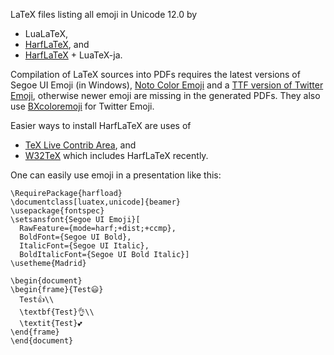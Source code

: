 LaTeX files listing all emoji in Unicode 12.0 by

* LuaLaTeX,
* [HarfLaTeX](https://github.com/khaledhosny/harftex), and
* [HarfLaTeX](https://github.com/khaledhosny/harftex) + LuaTeX-ja.

Compilation of LaTeX sources into PDFs requires the latest versions of Segoe UI Emoji (in Windows), [Noto Color Emoji](https://github.com/googlefonts/noto-emoji) and a [TTF version of Twitter Emoji](https://github.com/mozilla/twemoji-colr), otherwise newer emoji are missing in the generated PDFs. They also use [BXcoloremoji](https://github.com/zr-tex8r/BXcoloremoji) for Twitter Emoji.

Easier ways to install HarfLaTeX are uses of

* [TeX Live Contrib Area](https://contrib.texlive.info/), and
* [W32TeX](http://w32tex.org/index.html) which includes HarfLaTeX recently.

One can easily use emoji in a presentation like this:

```
\RequirePackage{harfload}
\documentclass[luatex,unicode]{beamer}
\usepackage{fontspec}
\setsansfont{Segoe UI Emoji}[
  RawFeature={mode=harf;+dist;+ccmp},
  BoldFont={Segoe UI Bold},
  ItalicFont={Segoe UI Italic},
  BoldItalicFont={Segoe UI Bold Italic}]
\usetheme{Madrid} 

\begin{document}
\begin{frame}{Test😃}
  Test👍\\
  \textbf{Test}👌\\
  \textit{Test}💕
\end{frame}
\end{document}
```
